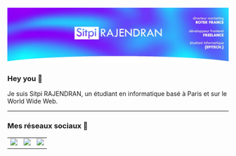 ![alt text](linkedin_baneer.jpg)

### __Hey you__ 👋

Je suis Sitpi RAJENDRAN, un étudiant en informatique basé à Paris et sur le World Wide Web.

***	

### Mes réseaux sociaux 👋

<table>
 <tr>
    <td>
    <a href="https://linkedin.com/in/SitpiRajendran">
        <img src="https://img.shields.io/badge/linkedin-%230077B5.svg?style=for-the-badge&logo=linkedin&logoColor=white">
        </a>
    </td>
        <td>
    <a href="https://instagram.com/SitpiRajendran">
        <img src="https://img.shields.io/badge/Instagram-E4405F?style=for-the-badge&logo=instagram&logoColor=white">
        </a>
    </td>
        <td>
    <a href="https://twitter.com/SitpiRajendran">
        <img src="https://img.shields.io/badge/Twitter-%231DA1F2.svg?style=for-the-badge&logo=Twitter&logoColor=white">
        </a>
    </td>
 </tr>
</table>


<!--
**SitpiRajendran/SitpiRajendran** is a ✨ _special_ ✨ repository because its `README.md` (this file) appears on your GitHub profile.

Here are some ideas to get you started:

- 🔭 I’m currently working on ...
- 🌱 I’m currently learning ...
- 👯 I’m looking to collaborate on ...
- 🤔 I’m looking for help with ...
- 💬 Ask me about ...
- 📫 How to reach me: ...
- 😄 Pronouns: ...
- ⚡ Fun fact: ...
-->
